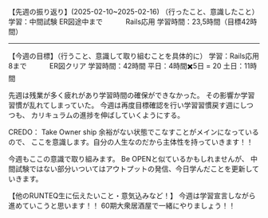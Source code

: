 【先週の振り返り】(2025-02-10~2025-02-16)
（行ったこと、意識したこと）
学習：中間試験 ER図途中まで
　　　Rails応用
学習時間：23,5時間（目標42時間）

***
【今週の目標】（行うこと、意識して取り組むことを具体的に）
学習：Rails応用 8まで
　　　ER図クリア
学習時間：42時間
 平日：4時間✖️5日 = 20
 土日：11時間

先週は残業が多く疲れがあり学習時間の確保ができなかった。
その影響か学習習慣が乱れてしまっていた。
今週は再度目標確認を行い学習習慣戻す週にしつつも、
カリキュラムの進捗を伸ばしていくようにする。

CREDO： Take Owner ship
余裕がない状態でこなすことがメインになっているので、
ここを意識します。自分の人生なのだから主体性を持っていきます！！

今週もここの意識で取り組みます。
Be OPENと似ているかもしれませんが、
中間試験ではない部分いついてはアウトプットの発信、今日学んだことを更新していきます。

【他のRUNTEQ生に伝えたいこと・意気込みなど！】
今週は学習宣言しながら進めていこうと思います！！
60期大衆居酒屋で一緒にやりましょう！！
